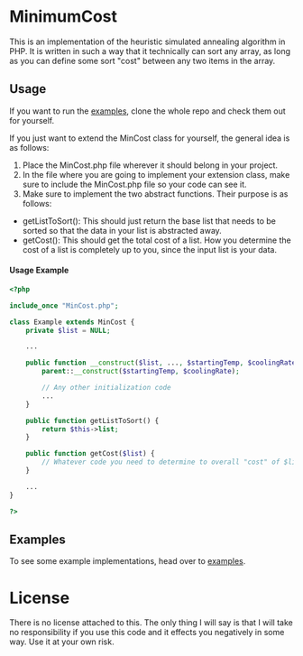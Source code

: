 # MinimumCost
This is an implementation of the heuristic simulated annealing algorithm in PHP. It is written in such a way that it technically can sort any array, as long as you can define some sort "cost" between any two items in the array.

## Usage
If you want to run the [examples](/Examples), clone the whole repo and check them out for yourself.

If you just want to extend the MinCost class for yourself, the general idea is as follows:

1. Place the MinCost.php file wherever it should belong in your project.
2. In the file where you are going to implement your extension class, make sure to include the MinCost.php file so your code can see it.
3. Make sure to implement the two abstract functions. Their purpose is as follows:
  * getListToSort(): This should just return the base list that needs to be sorted so that the data in your list is abstracted away.
  * getCost(): This should get the total cost of a list. How you determine the cost of a list is completely up to you, since the input list is your data.

#### Usage Example
```PHP
<?php

include_once "MinCost.php";

class Example extends MinCost {
	private $list = NULL;

	...

	public function __construct($list, ..., $startingTemp, $coolingRate) {
		parent::__construct($startingTemp, $coolingRate);

		// Any other initialization code
		...
	}

	public function getListToSort() {
		return $this->list;
	}

	public function getCost($list) {
		// Whatever code you need to determine to overall "cost" of $list should go here
	}

	...
}

?>
```

## Examples
To see some example implementations, head over to [examples](/Examples).

# License
There is no license attached to this. The only thing I will say is that I will take no responsibility if you use this code and it effects you negatively in some way. Use it at your own risk.
